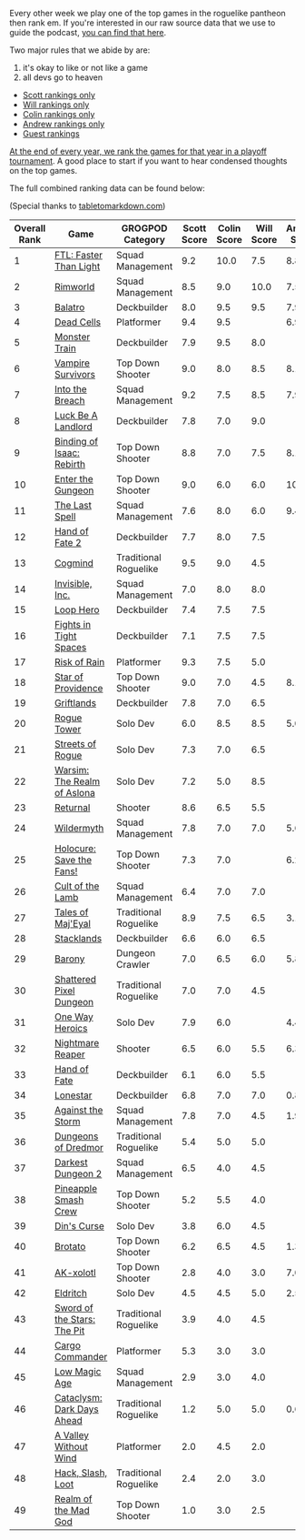 Every other week we play one of the top games in the roguelike pantheon then rank em. If you're interested in our raw source data that we use to guide the podcast, [you can find that here](https://github.com/ScottBurger/going_rogue_podcast/wiki/Roguelike-Steam-Dataset).

Two major rules that we abide by are: 
1. it's okay to like or not like a game
2. all devs go to heaven

* [Scott rankings only](https://docs.google.com/spreadsheets/d/1wf34T9sseGKv_VtQMcjRq6WuFWj33uU9cbU4oUlZGt8/edit#gid=1410426659)
* [Will rankings only](https://docs.google.com/spreadsheets/d/1wf34T9sseGKv_VtQMcjRq6WuFWj33uU9cbU4oUlZGt8/edit#gid=73210139)
* [Colin rankings only](https://docs.google.com/spreadsheets/d/1wf34T9sseGKv_VtQMcjRq6WuFWj33uU9cbU4oUlZGt8/edit#gid=2046262583)
* [Andrew rankings only](https://docs.google.com/spreadsheets/d/1wf34T9sseGKv_VtQMcjRq6WuFWj33uU9cbU4oUlZGt8/edit#gid=1897153161)
* [Guest rankings](https://docs.google.com/spreadsheets/d/1wf34T9sseGKv_VtQMcjRq6WuFWj33uU9cbU4oUlZGt8/edit#gid=847369508)

<!-- 
when finished:
* games that X liked more than Y
* games that X and Y agreed on perfectly
* top 'gems' = avg pod rank vs review rank
* top 'anti-gems' = avg pod rank vs review rank
-->

<!--
ongoing short lists (matching youtube playlists?):

top 3 most popular rogues
top 3 hidden gems
top 3 most widely disagreed on games (std dev)
-->

[At the end of every year, we rank the games for that year in a playoff tournament](https://grogpod.zone/tags/#omegabowl). A good place to start if you want to hear condensed thoughts on the top games.


The full combined ranking data can be found below:

(Special thanks to [tabletomarkdown.com](https://tabletomarkdown.com/convert-spreadsheet-to-markdown))

| Overall Rank | Game                                                                                | GROGPOD Category      | Scott Score | Colin Score | Will Score | Andrew Score | Avg Score | Median | Std Dev |
| ------------ | ----------------------------------------------------------------------------------- | --------------------- | ----------- | ----------- | ---------- | ------------ | --------- | ------ | ------- |
| 1            | [FTL: Faster Than Light](https://grogpod.zone/2022-12-07-ftl/)                      | Squad Management      | 9.2         | 10.0        | 7.5        | 8.8          | 8.86      | 9.0    | 1.05    |
| 2            | [Rimworld](https://grogpod.zone/2023-10-25-rimworld/)                               | Squad Management      | 8.5         | 9.0         | 10.0       | 7.5          | 8.75      | 9.0    | 1.04    |
| 3            | [Balatro](https://grogpod.zone/2024-03-13-balatro/)                                 | Deckbuilder           | 8.0         | 9.5         | 9.5        | 7.9          | 8.73      | 9.0    | 0.90    |
| 4            | [Dead Cells](https://grogpod.zone/2023-11-22-dead_cells/)                           | Platformer            | 9.4         | 9.5         |            | 6.9          | 8.59      | 9.5    | 1.49    |
| 5            | [Monster Train](https://grogpod.zone/2023-05-24-monster_train/)                     | Deckbuilder           | 7.9         | 9.5         | 8.0        |              | 8.47      | 8.0    | 0.90    |
| 6            | [Vampire Survivors](https://grogpod.zone/2024-06-05-vampire-survivors/)             | Top Down Shooter      | 9.0         | 8.0         | 8.5        | 8.1          | 8.40      | 8.5    | 0.45    |
| 7            | [Into the Breach](https://grogpod.zone/2024-03-27-into_the_breach/)                 | Squad Management      | 9.2         | 7.5         | 8.5        | 7.9          | 8.26      | 8.0    | 0.75    |
| 8            | [Luck Be A Landlord](https://grogpod.zone/2023-08-02-landlord/)                     | Deckbuilder           | 7.8         | 7.0         | 9.0        |              | 7.93      | 8.0    | 1.01    |
| 9            | [Binding of Isaac: Rebirth](https://grogpod.zone/2022-10-26-isaac/)                 | Top Down Shooter      | 8.8         | 7.0         | 7.5        | 8.1          | 7.84      | 8.0    | 0.76    |
| 10           | [Enter the Gungeon](https://grogpod.zone/2023-07-04-gungeon/)                       | Top Down Shooter      | 9.0         | 6.0         | 6.0        | 10.0         | 7.75      | 7.5    | 2.06    |
| 11           | [The Last Spell](https://grogpod.zone/2023-08-16-the_last_spell/)                   | Squad Management      | 7.6         | 8.0         | 6.0        | 9.4          | 7.74      | 8.0    | 1.39    |
| 12           | [Hand of Fate 2](https://grogpod.zone/2023-04-12-hand-of-fate/)                     | Deckbuilder           | 7.7         | 8.0         | 7.5        |              | 7.73      | 7.5    | 0.25    |
| 13           | [Cogmind](https://grogpod.zone/2023-03-15-cogmind/)                                 | Traditional Roguelike | 9.5         | 9.0         | 4.5        |              | 7.67      | 9.0    | 2.75    |
| 14           | [Invisible, Inc.](https://grogpod.zone/2023-01-04-invisible/)                       | Squad Management      | 7.0         | 8.0         | 8.0        |              | 7.67      | 8.0    | 0.58    |
| 15           | [Loop Hero](https://grogpod.zone/2023-04-26-streets-of-rogue/)                      | Deckbuilder           | 7.4         | 7.5         | 7.5        |              | 7.47      | 7.5    | 0.06    |
| 16           | [Fights in Tight Spaces](https://grogpod.zone/2023-02-15-fits/)                     | Deckbuilder           | 7.1         | 7.5         | 7.5        |              | 7.37      | 7.5    | 0.23    |
| 17           | [Risk of Rain](https://grogpod.zone/2023-02-01-riskofrain/)                         | Platformer            | 9.3         | 7.5         | 5.0        |              | 7.27      | 7.5    | 2.16    |
| 18           | [Star of Providence](https://grogpod.zone/2024-04-10-star-of-providence/)           | Top Down Shooter      | 9.0         | 7.0         | 4.5        | 8.1          | 7.16      | 8.0    | 1.00    |
| 19           | [Griftlands](https://grogpod.zone/2023-05-10-griftlands/)                           | Deckbuilder           | 7.8         | 7.0         | 6.5        |              | 7.10      | 7.0    | 0.66    |
| 20           | [Rogue Tower](https://grogpod.zone/2024-01-03-rogue-tower/)                         | Solo Dev              | 6.0         | 8.5         | 8.5        | 5.0          | 7.00      | 7.5    | 1.78    |
| 21           | [Streets of Rogue](https://grogpod.zone/2023-04-26-streets-of-rogue/)               | Solo Dev              | 7.3         | 7.0         | 6.5        |              | 6.93      | 7.0    | 0.40    |
| 22           | [Warsim: The Realm of Aslona](https://grogpod.zone/2023-03-01-warsim/)              | Solo Dev              | 7.2         | 5.0         | 8.5        |              | 6.90      | 7.0    | 1.77    |
| 23           | [Returnal](https://grogpod.zone/2022-11-23-madgod/)                                 | Shooter               | 8.6         | 6.5         | 5.5        |              | 6.87      | 6.5    | 1.58    |
| 24           | [Wildermyth](https://grogpod.zone/2024-01-17-wildermyth/)                           | Squad Management      | 7.8         | 7.0         | 7.0        | 5.6          | 6.86      | 7.0    | 0.91    |
| 25           | [Holocure: Save the Fans!](https://grogpod.zone/2024-06-19-holocure/)               | Top Down Shooter      | 7.3         | 7.0         |            | 6.2          | 6.83      | 7.0    | 0.57    |
| 26           | [Cult of the Lamb](https://grogpod.zone/2023-07-19-cult-of-the-lamb/)               | Squad Management      | 6.4         | 7.0         | 7.0        |              | 6.80      | 7.0    | 0.35    |
| 27           | [Tales of Maj'Eyal](https://grogpod.zone/2024-02-14-tome/)                          | Traditional Roguelike | 8.9         | 7.5         | 6.5        | 3.1          | 6.51      | 7.0    | 2.46    |
| 28           | [Stacklands](https://grogpod.zone/2023-01-18-stacklands/)                           | Deckbuilder           | 6.6         | 6.0         | 6.5        |              | 6.37      | 6.5    | 0.32    |
| 29           | [Barony](https://grogpod.zone/2024-05-08-barony/)                                   | Dungeon Crawler       | 7.0         | 6.5         | 6.0        | 5.8          | 6.31      | 6.5    | 0.55    |
| 30           | [Shattered Pixel Dungeon](https://grogpod.zone/2023-06-21-shattered-pixel-dungeon/) | Traditional Roguelike | 7.0         | 7.0         | 4.5        |              | 6.17      | 7.0    | 1.44    |
| 31           | [One Way Heroics](http://grogpod.zone/2023-09-13-one-way-heroics/)                  | Solo Dev              | 7.9         | 6.0         |            | 4.4          | 6.08      | 6.0    | 1.74    |
| 32           | [Nightmare Reaper](https://grogpod.zone/2024-01-31-nightmare-reaper/)               | Shooter               | 6.5         | 6.0         | 5.5        | 6.3          | 6.06      | 6.0    | 0.43    |
| 33           | [Hand of Fate](https://grogpod.zone/2023-04-12-hand-of-fate/)                       | Deckbuilder           | 6.1         | 6.0         | 5.5        |              | 5.87      | 6.0    | 0.32    |
| 34           | [Lonestar](https://grogpod.zone/2024-05-22-lonestar)                                | Deckbuilder           | 6.8         | 7.0         | 7.0        | 0.8          | 5.38      | 7.0    | 3.09    |
| 35           | [Against the Storm](https://grogpod.zone/2024-02-28-against-the-storm/)             | Squad Management      | 7.8         | 7.0         | 4.5        | 1.9          | 5.29      | 6.0    | 2.68    |
| 36           | [Dungeons of Dredmor](https://grogpod.zone/2022-10-12-dredmor/)                     | Traditional Roguelike | 5.4         | 5.0         | 5.0        |              | 5.13      | 5.0    | 0.23    |
| 37           | [Darkest Dungeon 2](https://grogpod.zone/2023-06-07-darkest-dungeon-2/)             | Squad Management      | 6.5         | 4.0         | 4.5        |              | 5.00      | 4.5    | 1.32    |
| 38           | [Pineapple Smash Crew](https://grogpod.zone/2022-11-09-pineapple/)                  | Top Down Shooter      | 5.2         | 5.5         | 4.0        |              | 4.90      | 5.0    | 0.79    |
| 39           | [Din's Curse](https://grogpod.zone/2022-11-23-madgod/)                              | Solo Dev              | 3.8         | 6.0         | 4.5        |              | 4.77      | 4.5    | 1.12    |
| 40           | [Brotato](https://grogpod.zone/2023-08-16-the_last_spell/)                          | Top Down Shooter      | 6.2         | 6.5         | 4.5        | 1.3          | 4.61      | 5.5    | 2.41    |
| 41           | [AK-xolotl](https://grogpod.zone/2023-11-08-akxolotl/)                              | Top Down Shooter      | 2.8         | 4.0         | 3.0        | 7.0          | 4.20      | 3.5    | 1.94    |
| 42           | [Eldritch](http://grogpod.zone/2023-08-30-eldritch/)                                | Solo Dev              | 4.5         | 4.5         | 5.0        | 2.5          | 4.13      | 4.5    | 1.11    |
| 43           | [Sword of the Stars: The Pit](https://grogpod.zone/2022-12-21-sots_the_pit/)        | Traditional Roguelike | 3.9         | 4.0         | 4.5        |              | 4.13      | 4.0    | 0.32    |
| 44           | [Cargo Commander](https://grogpod.zone/2022-11-23-madgod/)                          | Platformer            | 5.3         | 3.0         | 3.0        |              | 3.77      | 3.0    | 1.33    |
| 45           | [Low Magic Age](https://grogpod.zone/2023-03-29-low-magic-age/)                     | Squad Management      | 2.9         | 3.0         | 4.0        |              | 3.30      | 3.0    | 0.61    |
| 46           | [Cataclysm: Dark Days Ahead](http://grogpod.zone/2023-09-27-cataclysm/)             | Traditional Roguelike | 1.2         | 5.0         | 5.0        | 0.6          | 2.96      | 3.0    | 2.37    |
| 47           | [A Valley Without Wind](https://grogpod.zone/2022-11-09-pineapple/)                 | Platformer            | 2.0         | 4.5         | 2.0        |              | 2.83      | 2.0    | 1.44    |
| 48           | [Hack, Slash, Loot](https://grogpod.zone/2022-11-09-pineapple/)                     | Traditional Roguelike | 2.4         | 2.0         | 3.0        |              | 2.47      | 2.5    | 0.50    |
| 49           | [Realm of the Mad God](https://grogpod.zone/2022-11-23-madgod/)                     | Top Down Shooter      | 1.0         | 3.0         | 2.5        |              | 2.17      | 2.5    | 1.04    |







